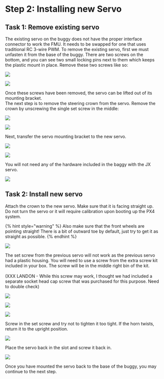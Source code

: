 # Step 2: Installing new Servo

## Task 1: Remove existing servo

The existing servo on the buggy does not have the proper interface connector to work the FMU. It needs to be swapped for one that uses traditional RC 3-wire PWM. To remove the existing servo, first we must unfasten it from the base of the buggy. There are two screws on the bottom, and you can see two small locking pins next to them which keeps the plastic mount in place. Remove these two screws like so:

![](<../../.gitbook/assets/IMG\_5913 (1).JPEG>)

![](../../.gitbook/assets/IMG\_5915.JPEG)

Once these screws have been removed,  the servo can be lifted out of its mounting bracket. \
The next step is to remove the steering crown from the servo. Remove the crown by unscrewing the single set screw in the middle:

![](../../.gitbook/assets/IMG\_5917.JPEG)

![](../../.gitbook/assets/IMG\_5918.JPEG)

Next, transfer the servo mounting bracket to the new servo.

![](../../.gitbook/assets/IMG\_5920.JPEG)

![](../../.gitbook/assets/IMG\_5921.JPEG)

You will not need any of the hardware included in the baggy with the JX servo.

![](../../.gitbook/assets/IMG\_5922.JPEG)

## Task 2: Install new servo

Attach the crown to the new servo. Make sure that it is facing straight up. Do not turn the servo or it will require calibration upon booting up the PX4 system.

{% hint style="warning" %}
Also make sure that the front wheels are pointing straight! There is a bit of outward toe by default, just try to get it as straight as possible.
{% endhint %}

![](../../.gitbook/assets/IMG\_5924.JPEG)

The set screw from the previous servo will not work as the previous servo had a plastic housing. You will need to use a screw from the extra screw kit included in your box. The screw will be in the middle right bin of the kit.\
\
(XXX LANDON - While this screw may work, I thought we had included a separate socket head cap screw that was purchased for this purpose. Need to double check)&#x20;

![](../../.gitbook/assets/IMG\_5925.JPEG)

![](../../.gitbook/assets/IMG\_5926.JPEG)

![](../../.gitbook/assets/IMG\_5927.JPEG)

Screw in the set screw and try not to tighten it too tight. If the horn twists, return it to the upright position.

![](../../.gitbook/assets/IMG\_5928.JPEG)

Place the servo back in the slot and screw it back in.

![](../../.gitbook/assets/IMG\_5929.JPEG)

Once you have mounted the servo back to the base of the buggy, you may continue to the next step.
